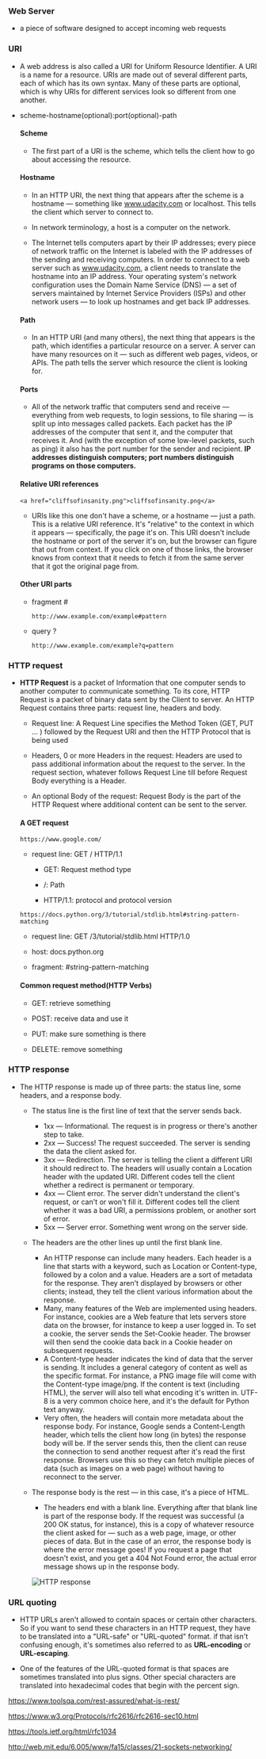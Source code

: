 ### Web Server

- a piece of software designed to accept incoming web requests

### URI

- A web address is also called a URI for Uniform Resource Identifier. A URI is a name for a resource. URIs are made out of several different parts, each of which has its own syntax. Many of these parts are optional, which is why URIs for different services look so different from one another.

- scheme-hostname(optional):port(optional)-path

  #### Scheme

  - The first part of a URI is the scheme, which tells the client how to go about accessing the resource.

  #### Hostname

  - In an HTTP URI, the next thing that appears after the scheme is a hostname — something like www.udacity.com or localhost. This tells the client which server to connect to.

  - In network terminology, a host is a computer on the network.

  - The Internet tells computers apart by their IP addresses; every piece of network traffic on the Internet is labeled with the IP addresses of the sending and receiving computers. In order to connect to a web server such as www.udacity.com, a client needs to translate the hostname into an IP address. Your operating system's network configuration uses the Domain Name Service (DNS) — a set of servers maintained by Internet Service Providers (ISPs) and other network users — to look up hostnames and get back IP addresses.

  #### Path

  - In an HTTP URI (and many others), the next thing that appears is the path, which identifies a particular resource on a server. A server can have many resources on it — such as different web pages, videos, or APIs. The path tells the server which resource the client is looking for.

  #### Ports

  - All of the network traffic that computers send and receive — everything from web requests, to login sessions, to file sharing — is split up into messages called packets. Each packet has the IP addresses of the computer that sent it, and the computer that receives it. And (with the exception of some low-level packets, such as ping) it also has the port number for the sender and recipient. **IP addresses distinguish computers; port numbers distinguish programs on those computers.**

  #### Relative URI references

    `<a href="cliffsofinsanity.png">cliffsofinsanity.png</a>`

    - URIs like this one don't have a scheme, or a hostname — just a path. This is a relative URI reference. It's "relative" to the context in which it appears — specifically, the page it's on. This URI doesn't include the hostname or port of the server it's on, but the browser can figure that out from context. If you click on one of those links, the browser knows from context that it needs to fetch it from the same server that it got the original page from.

  #### Other URI parts

    - fragment #

      `http://www.example.com/example#pattern`

    - query ?

      `http://www.example.com/example?q=pattern`

### HTTP request

- **HTTP Request** is a packet of Information that one computer sends to another computer to communicate something. To its core, HTTP Request is a packet of binary data sent by the Client to server. An HTTP Request contains three parts: request line, headers and body.

  - Request line: A Request Line specifies the Method Token (GET, PUT … ) followed by the Request URI and then the HTTP Protocol that is being used

  - Headers, 0 or more Headers in the request: Headers are used to pass additional information about the request to the server. In the request section, whatever follows Request Line till before Request Body everything is a Header.

  - An optional Body of the request: Request Body is the part of the HTTP Request where additional content can be sent to the server.

  #### A GET request

    `https://www.google.com/`

    - request line: GET / HTTP/1.1

      - GET: Request method type

      - /: Path

      - HTTP/1.1: protocol and protocol version

    `https://docs.python.org/3/tutorial/stdlib.html#string-pattern-matching`

    - request line: GET /3/tutorial/stdlib.html HTTP/1.0

    - host: docs.python.org

    - fragment: #string-pattern-matching

  #### Common request method(HTTP Verbs)

    - GET: retrieve something

    - POST: receive data and use it

    - PUT: make sure something is there

    - DELETE: remove something

### HTTP response

- The HTTP response is made up of three parts: the status line, some headers, and a response body.

  - The status line is the first line of text that the server sends back.

    - 1xx — Informational. The request is in progress or there's another step to take.
    - 2xx — Success! The request succeeded. The server is sending the data the client asked for.
    - 3xx — Redirection. The server is telling the client a different URI it should redirect to. The headers will usually contain a Location header with the updated URI. Different codes tell the client whether a redirect is permanent or temporary.
    - 4xx — Client error. The server didn't understand the client's request, or can't or won't fill it. Different codes tell the client whether it was a bad URI, a permissions problem, or another sort of error.
    - 5xx — Server error. Something went wrong on the server side.

  - The headers are the other lines up until the first blank line.

    - An HTTP response can include many headers. Each header is a line that starts with a keyword, such as Location or Content-type, followed by a colon and a value. Headers are a sort of metadata for the response. They aren't displayed by browsers or other clients; instead, they tell the client various information about the response.
    - Many, many features of the Web are implemented using headers. For instance, cookies are a Web feature that lets servers store data on the browser, for instance to keep a user logged in. To set a cookie, the server sends the Set-Cookie header. The browser will then send the cookie data back in a Cookie header on subsequent requests.
    - A Content-type header indicates the kind of data that the server is sending. It includes a general category of content as well as the specific format. For instance, a PNG image file will come with the Content-type image/png. If the content is text (including HTML), the server will also tell what encoding it's written in. UTF-8 is a very common choice here, and it's the default for Python text anyway.
    - Very often, the headers will contain more metadata about the response body. For instance, Google sends a Content-Length header, which tells the client how long (in bytes) the response body will be. If the server sends this, then the client can reuse the connection to send another request after it's read the first response. Browsers use this so they can fetch multiple pieces of data (such as images on a web page) without having to reconnect to the server.

  - The response body is the rest — in this case, it's a piece of HTML.

    - The headers end with a blank line. Everything after that blank line is part of the response body. If the request was successful (a 200 OK status, for instance), this is a copy of whatever resource the client asked for — such as a web page, image, or other pieces of data. But in the case of an error, the response body is where the error message goes! If you request a page that doesn't exist, and you get a 404 Not Found error, the actual error message shows up in the response body.

    ![HTTP response](imgs/response.png)

### URL quoting
  
  - HTTP URLs aren't allowed to contain spaces or certain other characters. So if you want to send these characters in an HTTP request, they have to be translated into a "URL-safe" or "URL-quoted" format. if that isn't confusing enough, it's sometimes also referred to as **URL-encoding** or **URL-escaping**.

  - One of the features of the URL-quoted format is that spaces are sometimes translated into plus signs. Other special characters are translated into hexadecimal codes that begin with the percent sign.




https://www.toolsqa.com/rest-assured/what-is-rest/

https://www.w3.org/Protocols/rfc2616/rfc2616-sec10.html

https://tools.ietf.org/html/rfc1034

http://web.mit.edu/6.005/www/fa15/classes/21-sockets-networking/
